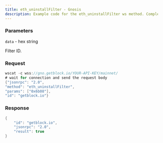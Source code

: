 ```yaml
---
title: eth_uninstallFilter - Gnosis
description: Example code for the eth_uninstallFilter ws method. Сomplete guide on how to use eth_uninstallFilter ws in GetBlock.io Web3 documentation.
---
```


### Parameters


`data` - hex string

Filter ID.

### Request

``` java
wscat -c wss://gno.getblock.io/YOUR-API-KEY/mainnet/ 
# wait for connection and send the request body 
{"jsonrpc": "2.0",
"method": "eth_uninstallFilter",
"params": ["0x6b08"],
"id": "getblock.io"}
```

###  Response

``` java
{
    "id": "getblock.io",
    "jsonrpc": "2.0",
    "result": true
}
```

